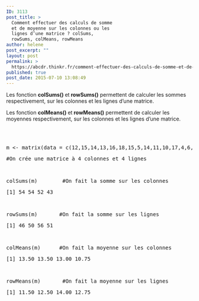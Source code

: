 ```yaml
---
ID: 3113
post_title: >
  Comment effectuer des calculs de somme
  et de moyenne sur les colonnes ou les
  lignes d’une matrice ? colSums,
  rowSums, colMeans, rowMeans
author: helene
post_excerpt: ""
layout: post
permalink: >
  https://abcdr.thinkr.fr/comment-effectuer-des-calculs-de-somme-et-de-moyenne-sur-les-colonnes-ou-les-lignes-dune-matrice-colsums-rowsums-colmeans-rowmeans/
published: true
post_date: 2015-07-10 13:08:49
---
```

<p>Les fonction <b>colSums() </b>et<b> rowSums()</b> permettent de calculer les sommes respectivement, sur les colonnes et les lignes d’une matrice.</p><p>Les fonction <b>colMeans() </b>et<b> rowMeans()</b> permettent de calculer les moyennes respectivement, sur les colonnes et les lignes d’une matrice.</p><p> </p><p> <pre><br />m &lt;- matrix(data = c(12,15,14,13,16,18,15,5,14,11,10,17,4,6,17,16), nrow=4, ncol=4)</p><p>#On crée une matrice à 4 colonnes et 4 lignes</p><p> </p><p>colSums(m)        #On fait la somme sur les colonnes</p><p>[1] 54 54 52 43</p><p> </p><p>rowSums(m)       #On fait la somme sur les lignes</p><p>[1] 46 50 56 51</p><p> </p><p>colMeans(m)      #On fait la moyenne sur les colonnes</p><p>[1] 13.50 13.50 13.00 10.75</p><p> </p><p>rowMeans(m)       #On fait la moyenne sur les lignes</p><p>[1] 11.50 12.50 14.00 12.75<br /> </pre>   </p>